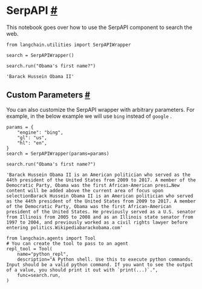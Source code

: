 


 SerpAPI
 [#](#serpapi "Permalink to this headline")
=====================================================



 This notebook goes over how to use the SerpAPI component to search the web.
 







```
from langchain.utilities import SerpAPIWrapper

```










```
search = SerpAPIWrapper()

```










```
search.run("Obama's first name?")

```








```
'Barack Hussein Obama II'

```







 Custom Parameters
 [#](#custom-parameters "Permalink to this headline")
-------------------------------------------------------------------------



 You can also customize the SerpAPI wrapper with arbitrary parameters. For example, in the below example we will use
 `bing`
 instead of
 `google`
 .
 







```
params = {
    "engine": "bing",
    "gl": "us",
    "hl": "en",
}
search = SerpAPIWrapper(params=params)

```










```
search.run("Obama's first name?")

```








```
'Barack Hussein Obama II is an American politician who served as the 44th president of the United States from 2009 to 2017. A member of the Democratic Party, Obama was the first African-American presi…New content will be added above the current area of focus upon selectionBarack Hussein Obama II is an American politician who served as the 44th president of the United States from 2009 to 2017. A member of the Democratic Party, Obama was the first African-American president of the United States. He previously served as a U.S. senator from Illinois from 2005 to 2008 and as an Illinois state senator from 1997 to 2004, and previously worked as a civil rights lawyer before entering politics.Wikipediabarackobama.com'

```










```
from langchain.agents import Tool
# You can create the tool to pass to an agent
repl_tool = Tool(
    name="python_repl",
    description="A Python shell. Use this to execute python commands. Input should be a valid python command. If you want to see the output of a value, you should print it out with `print(...)`.",
    func=search.run,
)

```









